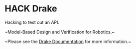 # HACK Drake

Hacking to test out an API.

~Model-Based Design and Verification for Robotics.~

~Please see the [Drake Documentation](https://drake.mit.edu) for more
information.~

